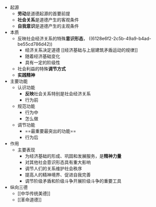 - 起源
	- **劳动**是道德起源的首要前提
	- **社会关系**是道德产生的客观条件
	- **自我意识**是道德产生的主观条件
- 本质
	- 反映社会经济关系的特殊**意识形态**， ((6128e6f2-2c5b-49a9-b4ad-be55cd786d42))
		- 经济关系决定道德 [[经济基础与上层建筑矛盾运动的规律]]
		- 随着经济基础变化
		- 具有一定的阶级性
	- 社会利益的特殊**调节方式**
	- **实践精神**
- 主要功能
	- 认识功能
		- **反映**社会关系特别是社会经济关系
		- 行为前
	- 规范功能
		- 行为中
		- 怎么做
	- 调节功能
		- ==最重要最突出的功能==
		- 行为后
- 作用
	- 主要表现
		- 为经济基础的形成、巩固和发展服务，是**精神力量**
		- 对其他社会意识形态具有重大影响
		- 调节人们的关系维护社会秩序
		- 提高人的精神境界、促进自我完善
		- 调节阶级矛盾和阶级斗争开展阶级斗争的重要工具
- 纵向三德
	- [[中华传统美德]]
	- [[革命道德]]